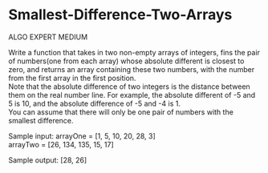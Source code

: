 # Smallest-Difference-Two-Arrays

ALGO EXPERT MEDIUM

Write a function that takes in two non-empty arrays of integers, fins the pair of numbers(one from each array) whose absolute different is closest to<br> zero, and returns an array containing these two numbers, with the number from the first array in the first position.<br>
Note that the absolute difference of two integers is the distance between them on the real number line. For example, the absolute different of -5 and 5 is 10, and the absolute difference of -5 and -4 is 1.<br>
You can assume that there will only be one pair of numbers with the smallest difference.<br>

Sample input: arrayOne = [1, 5, 10, 20, 28, 3]<br>
             arrayTwo = [26, 134, 135, 15, 17]<br>

Sample output: [28, 26]<br>
